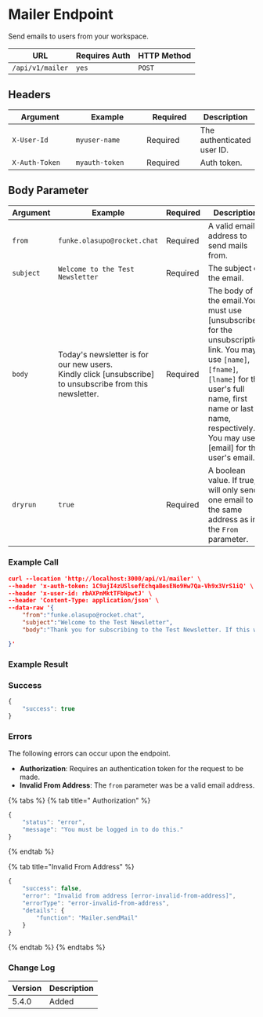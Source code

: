 # Mailer Endpoint

Send emails to users from your workspace.

| URL              | Requires Auth | HTTP Method |
| ---------------- | ------------- | ----------- |
| `/api/v1/mailer` | `yes`         | `POST`      |

## Headers

<table><thead><tr><th width="179">Argument</th><th width="239">Example</th><th width="136">Required</th><th>Description</th></tr></thead><tbody><tr><td><code>X-User-Id</code></td><td><code>myuser-name</code></td><td>Required</td><td>The authenticated user ID.</td></tr><tr><td><code>X-Auth-Token</code></td><td><code>myauth-token</code></td><td>Required</td><td>Auth token.</td></tr></tbody></table>

## Body Parameter

<table><thead><tr><th width="144">Argument</th><th width="318">Example</th><th>Required</th><th>Description</th></tr></thead><tbody><tr><td><code>from</code></td><td><code>funke.olasupo@rocket.chat</code></td><td>Required</td><td>A valid email address to send mails from.</td></tr><tr><td><code>subject</code></td><td><code>Welcome to the Test Newsletter</code></td><td>Required</td><td>The subject of the email.</td></tr><tr><td><code>body</code></td><td>Today's newsletter is for our new users.<br>Kindly click [unsubscribe] to unsubscribe from this newsletter.</td><td>Required</td><td>The body of the email.You must use [unsubscribe] for the unsubscription link. You may use <code>[name]</code>, <code>[fname]</code>, <code>[lname]</code> for the user's full name, first name or last name, respectively. You may use [email] for the user's email.</td></tr><tr><td><code>dryrun</code></td><td><code>true</code></td><td>Required</td><td>A boolean value. If true, will only send one email to the same address as in the <code>From</code> parameter.</td></tr></tbody></table>

### Example Call <a href="#query-parameters" id="query-parameters"></a>

```json
curl --location 'http://localhost:3000/api/v1/mailer' \
--header 'x-auth-token: 1C9ajI4zUSlsefEchqaBesENo9Hw7Qa-Vh9x3VrS1iQ' \
--header 'x-user-id: rbAXPnMktTFbNpwtJ' \
--header 'Content-Type: application/json' \
--data-raw '{
    "from":"funke.olasupo@rocket.chat",
    "subject":"Welcome to the Test Newsletter",
    "body":"Thank you for subscribing to the Test Newsletter. If this was not you feelfree to unsubscribe by hitting the following button [unsubscribe]"

}'
```

### Example Result <a href="#example-result" id="example-result"></a>

### Success

```javascript
{
    "success": true
}
```

### Errors

The following errors can occur upon the endpoint.

* **Authorization**: Requires an authentication token for the request to be made.
* **Invalid From Address**: The `from` parameter was be a valid email address.

{% tabs %}
{% tab title=" Authorization" %}
```javascript
{
    "status": "error",
    "message": "You must be logged in to do this."
}
```
{% endtab %}

{% tab title="Invalid From Address" %}
```javascript
{
    "success": false,
    "error": "Invalid from address [error-invalid-from-address]",
    "errorType": "error-invalid-from-address",
    "details": {
        "function": "Mailer.sendMail"
    }
}
```
{% endtab %}
{% endtabs %}

### Change Log <a href="#change-log" id="change-log"></a>

| Version | Description |
| ------- | ----------- |
| 5.4.0   | Added       |
